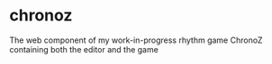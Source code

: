 # chronoz
The web component of my work-in-progress rhythm game ChronoZ containing both the editor and the game
